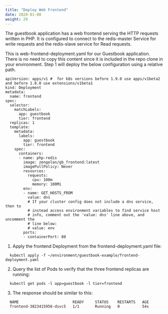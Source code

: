```yaml
---
title: "Deploy Web Frontend"
date: 2020-01-08
weight: 29
---
```


The guestbook application has a web frontend serving the HTTP requests written in PHP. It is configured to connect to the redis-master Service for write requests and the redis-slave service for Read requests. 

This is web-frontend-deployment.yaml for our Guestbook application. There is no need to copy this content since it is included in the repo clone in your environment. Step 1 will deploy the below configuration using a relative path.

```
apiVersion: apps/v1 #  for k8s versions before 1.9.0 use apps/v1beta2  and before 1.8.0 use extensions/v1beta1
kind: Deployment
metadata:
  name: frontend
spec:
  selector:
    matchLabels:
      app: guestbook
      tier: frontend
  replicas: 1
  template:
    metadata:
      labels:
        app: guestbook
        tier: frontend
    spec:
      containers:
      - name: php-redis
        image: zengelan/gb_frontend:latest
        imagePullPolicy: Never
        resources:
          requests:
            cpu: 100m
            memory: 100Mi
        env:
        - name: GET_HOSTS_FROM
          value: dns
          # If your cluster config does not include a dns service, then to
          # instead access environment variables to find service host
          # info, comment out the 'value: dns' line above, and uncomment the
          # line below:
          # value: env
        ports:
        - containerPort: 80
```

1. Apply the frontend Deployment from the frontend-deployment.yaml file:

```
  kubectl apply -f ~/environment/guestbook-example/frontend-deployment.yaml
```

2. Query the list of Pods to verify that the three frontend replicas are running:

```
  kubectl get pods -l app=guestbook -l tier=frontend
```

3. The response should be similar to this:

```
  NAME                        READY     STATUS    RESTARTS   AGE
  frontend-3823415956-dsvc5   1/1       Running   0          54s
```  
